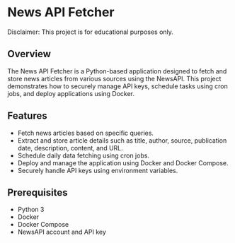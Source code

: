 # News API Fetcher
Disclaimer: This project is for educational purposes only.

## Overview
The News API Fetcher is a Python-based application designed to fetch and store news articles from various sources using the NewsAPI. This project demonstrates how to securely manage API keys, schedule tasks using cron jobs, and deploy applications using Docker.

## Features
- Fetch news articles based on specific queries. 
- Extract and store article details such as title, author, source, publication date, description, content, and URL.
- Schedule daily data fetching using cron jobs.
- Deploy and manage the application using Docker and Docker Compose.
- Securely handle API keys using environment variables.

## Prerequisites
- Python 3
- Docker
- Docker Compose
- NewsAPI account and API key
